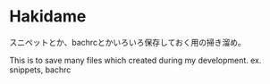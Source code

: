 # Hakidame
スニペットとか、bachrcとかいろいろ保存しておく用の掃き溜め。

This is to save many files which created during my development.
ex. snippets, bachrc
